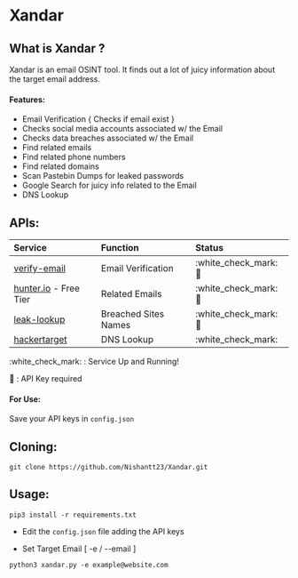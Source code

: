 # Xandar

## What is Xandar ?

Xandar is an email OSINT tool. It finds out a lot of juicy information about the target email address.

#### Features:

* Email Verification { Checks if email exist }
* Checks social media accounts associated w/ the Email 
* Checks data breaches associated w/ the Email
* Find related emails 
* Find related phone numbers
* Find related domains
* Scan Pastebin Dumps for leaked passwords
* Google Search for juicy info related to the Email
* DNS Lookup


## APIs:

| Service | Function | Status |
| :--- | :--- | :--- |
| [verify-email](https://verify-email.org/) | Email Verification | :white\_check\_mark: :key: |
| [hunter.io](https://hunter.io/) - Free Tier | Related Emails | :white\_check\_mark: :key: |
| [leak-lookup](https://leak-lookup.com/) | Breached Sites Names | :white\_check\_mark: :key: |
| [hackertarget](https://hackertarget.com/) | DNS Lookup | :white\_check\_mark: |

:white\_check\_mark: : Service Up and Running!

:key: : API Key required

#### For Use:

Save your API keys in `config.json`

## Cloning:

`git clone https://github.com/Nishantt23/Xandar.git`

## Usage:

`pip3 install -r requirements.txt`

* Edit the `config.json` file adding the API keys

* Set Target Email [ -e / --email ]

`python3 xandar.py -e example@website.com`
